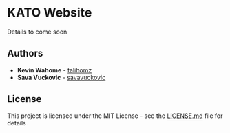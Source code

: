 # KATO Website

Details to come soon

## Authors

* **Kevin Wahome** - [talihomz](https://github.com/talihomz)
* **Sava Vuckovic** - [savavuckovic](https://github.com/savavuckovic)

## License

This project is licensed under the MIT License - see the [LICENSE.md](LICENSE.md) file for details
